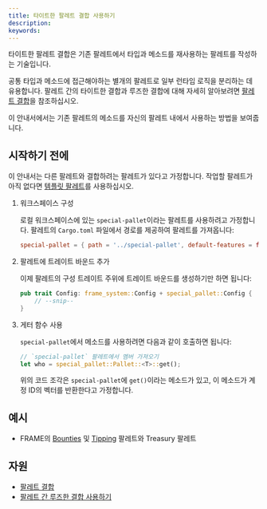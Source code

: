 ```yaml
---
title: 타이트한 팔레트 결합 사용하기
description:
keywords:
---
```


타이트한 팔레트 결합은 기존 팔레트에서 타입과 메소드를 재사용하는 팔레트를 작성하는 기술입니다.

공통 타입과 메소드에 접근해야하는 별개의 팔레트로 일부 런타임 로직을 분리하는 데 유용합니다.
팔레트 간의 타이트한 결합과 루즈한 결합에 대해 자세히 알아보려면 [팔레트 결합](/build/pallet-coupling)을 참조하십시오.

이 안내서에서는 기존 팔레트의 메소드를 자신의 팔레트 내에서 사용하는 방법을 보여줍니다.

## 시작하기 전에

이 안내서는 다른 팔레트와 결합하려는 팔레트가 있다고 가정합니다.
작업할 팔레트가 아직 없다면 [템플릿 팔레트](https://github.com/substrate-developer-hub/substrate-node-template/blob/main/pallets/template/src/lib.rs)를 사용하십시오.

1. 워크스페이스 구성

   로컬 워크스페이스에 있는 `special-pallet`이라는 팔레트를 사용하려고 가정합니다.
   팔레트의 `Cargo.toml` 파일에서 경로를 제공하여 팔레트를 가져옵니다:

   ```toml
   special-pallet = { path = '../special-pallet', default-features = false }
   ```

1. 팔레트에 트레이트 바운드 추가

   이제 팔레트의 구성 트레이트 주위에 트레이트 바운드를 생성하기만 하면 됩니다:

   ```rust
   pub trait Config: frame_system::Config + special_pallet::Config {
       // --snip--
   }
   ```

1. 게터 함수 사용

   `special-pallet`에서 메소드를 사용하려면 다음과 같이 호출하면 됩니다:

   ```rust
   // `special-pallet` 팔레트에서 멤버 가져오기
   let who = special_pallet::Pallet::<T>::get();
   ```

   위의 코드 조각은 `special-pallet`에 `get()`이라는 메소드가 있고, 이 메소드가 계정 ID의 벡터를 반환한다고 가정합니다.

## 예시

- FRAME의 [Bounties](https://github.com/paritytech/polkadot-sdk/blob/master/substrate/frame/bounties) 및 [Tipping](https://github.com/paritytech/polkadot-sdk/blob/master/substrate/frame/tips) 팔레트와 Treasury 팔레트

## 자원

- [팔레트 결합](/build/pallet-coupling)
- [팔레트 간 루즈한 결합 사용하기](/reference/how-to-guides/pallet-design/use-loose-coupling/)